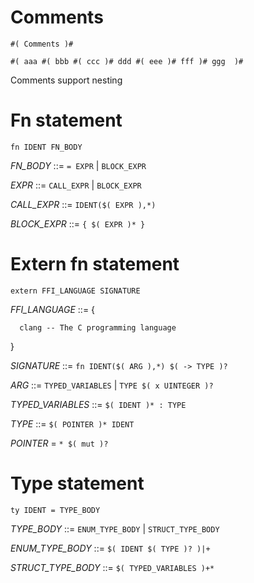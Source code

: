 # Comments

  `#( Comments )#`

  `#( aaa #( bbb #( ccc )# ddd #( eee )# fff )# ggg  )#`

 Comments support nesting

# Fn statement
  
  `fn IDENT FN_BODY`

  *FN_BODY* ::= `= EXPR` | `BLOCK_EXPR`

  *EXPR* ::= `CALL_EXPR` | `BLOCK_EXPR`

  *CALL_EXPR* ::= `IDENT($( EXPR ),*)`

  *BLOCK_EXPR* ::= `{ $( EXPR )* }`

# Extern fn statement

  `extern FFI_LANGUAGE SIGNATURE`

  *FFI_LANGUAGE* ::= {
  
      clang -- The C programming language
  
  }

  *SIGNATURE* ::= `fn IDENT($( ARG ),*) $( -> TYPE )?`

  *ARG* ::= `TYPED_VARIABLES` | `TYPE $( x UINTEGER )?`

  *TYPED_VARIABLES* ::= `$( IDENT )* : TYPE`

  *TYPE* ::= `$( POINTER )* IDENT`

  *POINTER* = `* $( mut )?`

# Type statement

  `ty IDENT = TYPE_BODY`

  *TYPE_BODY* ::= `ENUM_TYPE_BODY` | `STRUCT_TYPE_BODY`

  *ENUM_TYPE_BODY* ::= `$( IDENT $( TYPE )? )|+`

  *STRUCT_TYPE_BODY* ::= `$( TYPED_VARIABLES )+*`
